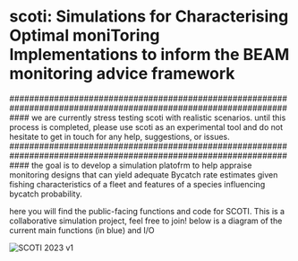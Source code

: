 # scoti: Simulations for Characterising Optimal moniToring Implementations to inform the BEAM monitoring advice framework

####################################################################################################################
we are currently stress testing scoti with realistic scenarios. until this process is completed, please use scoti as an experimental tool and do not hesitate to get in touch for any help, suggestions, or issues.
####################################################################################################################
the goal is to develop a simulation platofrm to help appraise monitoring designs that can yield adequate Bycatch rate estimates given fishing characteristics of a fleet and features of a species influencing bycatch probability.


here you will find the public-facing functions and code for SCOTI. This is a collaborative simulation project, feel free to join! 
below is a diagram of the current main functions (in blue) and I/O


![SCOTI 2023 v1](https://github.com/dlusseau/scoti/assets/31443588/64ab938c-2818-4c24-bde3-858ab026514a)
